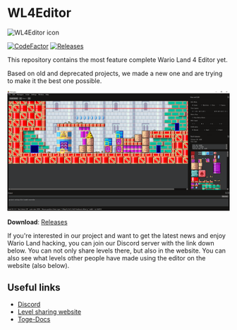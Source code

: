 # WL4Editor

![WL4Editor icon](./images/WL4Editor.png)

[![CodeFactor](https://www.codefactor.io/repository/github/wario-land/wl4editor/badge/master)](https://www.codefactor.io/repository/github/wario-land/wl4editor/overview/master)
[![Releases](https://https://img.shields.io/github/downloads/wario-land/wl4editor/total.svg)](https://github.com/wario-land/wl4editor/releases/latest)

This repository contains the most feature complete Wario Land 4 Editor yet.

Based on old and deprecated projects, we made a new one and are trying to make it the best one possible.

![WL4Editor sample image](./images/Sample.png?s=1200)

**Download**: [Releases](https://github.com/wario-land/WL4Editor/releases)

If you're interested in our project and want to get the latest news and enjoy Wario Land hacking, you can join our Discord server with the link down below. You can not only share levels there, but also in the website. You can also see what levels other people have made using the editor on the website (also below).

## Useful links

* [Discord](https://discord.gg/EQ6JhvP)
* [Level sharing website](https://wario-land.github.io/HackVault/index.html)
* [Toge-Docs](https://github.com/wario-land/Toge-Docs)
